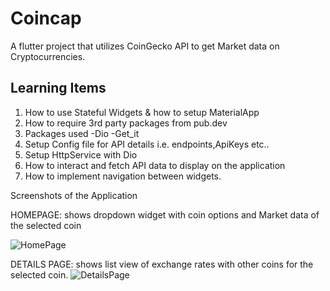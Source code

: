 # Coincap

A flutter project that utilizes CoinGecko API to get Market data on Cryptocurrencies.

## Learning Items
1. How to use Stateful Widgets & how to setup MaterialApp
2. How to require 3rd party packages from pub.dev
3. Packages used
    -Dio
    -Get_it
4. Setup Config file for API details i.e. endpoints,ApiKeys etc..
5. Setup HttpService with Dio
6. How to interact and fetch API data to display on the application
7. How to implement navigation between widgets.

Screenshots of the Application


HOMEPAGE: shows dropdown widget with coin options and Market data of the selected coin

![HomePage](https://user-images.githubusercontent.com/20039642/167246984-8809a6a7-ae19-4245-baf4-f65369f64d96.PNG)

DETAILS PAGE: shows list view of exchange rates with other coins for the selected coin.
![DetailsPage](https://user-images.githubusercontent.com/20039642/167246990-36a7a01e-a5c0-40f9-a151-07cf53f61b7a.PNG)
